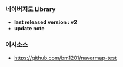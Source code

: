### 네이버지도 Library
- **last released version : v2**
- **update note**

### 예시소스
- https://github.com/bm1201/navermap-test
